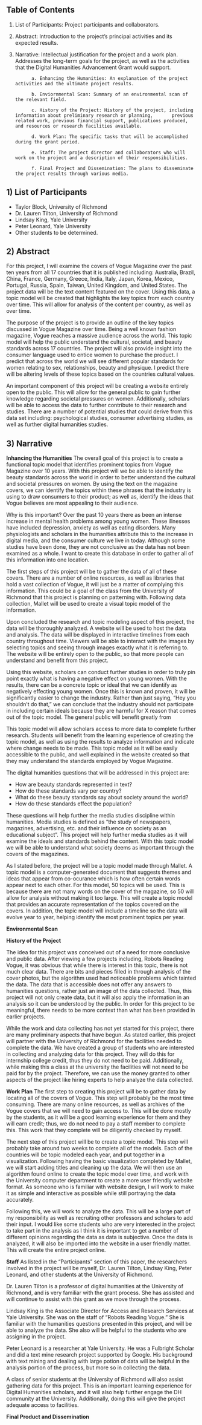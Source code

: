 ## **Table of Contents**
1) List of Participants: Project participants and collaborators.   
2) Abstract: Introduction to the project’s principal activities and its expected results. 
3) Narrative: Intellectual justification for the project and a work plan. Addresses the long-term goals for the project, as well as the activities that the Digital Humanities Advancement Grant would support. 
      
             a. Enhancing the Humanities: An explanation of the project activities and the ultimate project results.                                      
      
             b. Enviornmental Scan: Summary of an environmental scan of the relevant field.  
      
             c. History of the Project: History of the project, including information about preliminary research or planning,       previous related work, previous financial support, publications produced, and resources or research facilities available.  
    
             d. Work Plan: The specific tasks that will be accomplished during the grant period. 
      
             e. Staff: The project director and collaborators who will work on the project and a description of their responsibilities.
        
             f. Final Project and Dissemination: The plans to disseminate the project results through various media. 
      
## **1) List of Participants**
+ Taylor Block, University of Richmond 
+ Dr. Lauren Tilton, University of Richmond 
+ Lindsay King, Yale University 
+ Peter Leonard, Yale University 
+ Other students to be determined. 

## **2) Abstract**
For this project, I will examine the covers of Vogue Magazine over the past ten years from all 17 countries that it is published including: Australia, Brazil, China, France, Germany, Greece, India, Italy, Japan, Korea, Mexico, Portugal, Russia, Spain, Taiwan, United Kingdom, and United States. The project data will be the text content featured on the cover. Using this data, a topic model will be created that highlights the key topics from each country over time. This will allow for analysis of the content per country, as well as over time. 

The purpose of the project is to provide an outline of the key topics discussed in Vogue Magazine over time. Being a well known fashion magazine, Vogue reaches a massive audience across the world. This topic model will help the public understand the cultural, societal, and beauty standards across 17 countries. The project will also provide insight into the consumer language used to entice women to purchase the product. I predict that across the world we will see different popular standards for women relating to sex, relationships, beauty and physique. I predict there will be altering levels of these topics based on the countries cultural values. 

An important component of this project will be creating a website entirely open to the public. This will allow for the general public to gain further knowledge regarding societal pressures on women. Additionally, scholars will be able to access the data to further contribute to their research and studies. There are a number of potential studies that could derive from this data set including: psychological studies, consumer advertising studies, as well as further digital humanities studies. 

## **3) Narrative**

**Inhancing the Humanities**
The overall goal of this project is to create a functional topic model that identifies prominent topics from Vogue Magazine over 10 years. With this project will we be able to identify the beauty standards across the world in order to better understand the cultural and societal pressures on women. By using the text on the magazine covers, we can identify the topics within these phrases that the industry is using to draw consumers to their product; as well as, identify the ideas that Vogue believes are most appealing to their audience. 

Why is this important? Over the past 10 years there as been an intense increase in mental health problems among young women. These illnesses have included depression, anxiety as well as eating disorders. Many physiologists and scholars in the humanities attribute this to the increase in digital media, and the consumer culture we live in today. Although some studies have been done, they are not conclusive as the data has not been examined as a whole. I want to create this database in order to gather all of this information into one location.	

The first steps of this project will be to gather the data of all of these covers. There are a number of online resources, as well as libraries that hold a vast collection of Vogue, it will just be a matter of complying this information. This could be a goal of the class from the University of Richmond that this project is planning on patterning with. Following data collection, Mallet will be used to create a visual topic model of the information. 

Upon concluded the research and topic modeling aspect of this project, the data will be thoroughly analyzed. A website will be used to host the data and analysis. The data will be displayed in interactive timelines from each country throughout time. Viewers will be able to interact with the images by selecting topics and seeing through images exactly what it is referring to. The website will be entirely open to the public, so that more people can understand and benefit from this project. 

Using this website, scholars can conduct further studies in order to truly pin point exactly what is having a negative effect on young women. With the results, there can be a concrete topic or ideal that we can identify as negatively effecting young women. Once this is known and proven, it will be significantly easier to change the industry. Rather than just saying, “Hey you shouldn’t do that,” we can conclude that the industry should not participate in including certain ideals because they are harmful for X reason that comes out of the topic model. The general public will benefit greatly from 

This topic model will allow scholars access to more data to complete further research. Students will benefit from the learning experience of creating the topic model, as well as using the results to analyze information and indicate where change needs to be made. This topic model as it will be easily accessible to the public, and well explained in the website created so that they may understand the standards employed by Vogue Magazine. 

The digital humanities questions that will be addressed in this project are:

+ How are beauty standards represented in text?
+ How do these standards vary per country?
+ What do these beauty standards say about society around the world?
+ How do these standards effect the population?

These questions will help further the media studies discipline within humanities. Media studies is defined as “the study of newspapers, magazines, advertising, etc. and their influence on society as an educational subject”. This project will help further media studies as it will examine the ideals and standards behind the content. With this topic model we will be able to understand what society deems as important through the covers of the magazines.

As I stated before, the project will be a topic model made through Mallet. A topic model is a computer-generated document that suggests themes and ideas that appear from co-ocurance which is how often certain words appear next to each other. For this model, 50 topics will be used. This is because there are not many words on the cover of the magazine, so 50 will allow for analysis without making it too large. This will create a topic model that provides an accurate representation of the topics covered on the covers. In addition, the topic model will include a timeline so the data will evolve year to year, helping identify the most prominent topics per year.  
	
**Environmental Scan**

**History of the Project**

The idea for this project was conceived out of a need for more conclusive and public data. After viewing a few projects including, Robots Reading Vogue, it was obvious that while there is interest in this topic, there is not much clear data. There are bits and pieces filled in through analysis of the cover photos, but the algorithm used had noticeable problems which tainted the data. The data that is accessible does not offer any answers to humanities questions, rather just an image of the data collected. Thus, this project will not only create data, but it will also apply the information in an analysis so it can be understood by the public. In order for this project to be meaningful, there needs to be more context than what has been provided in earlier projects. 

While the work and data collecting has not yet started for this project, there are many preliminary aspects that have begun. As stated earlier, this project will partner with the University of Richmond for the facilities needed to complete the data. We have created a group of students who are interested in collecting and analyzing data for this project. They will do this for internship college credit, thus they do not need to be paid. Additionally, while making this a class at the university the facilities will not need to be paid for by the project. Therefore, we can use the money granted to other aspects of the project like hiring experts to help analyze the data collected. 

**Work Plan**
The first step to creating this project will be to gather data by locating all of the covers of Vogue. This step will probably be the most time consuming. There are many online resources, as well as archives of the Vogue covers that we will need to gain access to. This will be done mostly by the students, as it will be a good learning experience for them and they will earn credit; thus, we do not need to pay a staff member to complete this. This work that they complete will be diligently checked by myself. 

The next step of this project will be to create a topic model. This step will probably take around two weeks to complete all of the models. Each of the countries will be topic modeled each year, and put together in a visualization. Following having the basic visualization completed by Mallet, we will start adding titles and cleaning up the data. We will then use an algorithm found online to create the topic model over time, and work with the University computer department to create a more user friendly website format. As someone who is familiar with website design, I will work to make it as simple and interactive as possible while still portraying the data accurately. 

Following this, we will work to analyze the data. This will be a large part of my responsibility as well as recruiting other professors and scholars to add their input. I would like some students who are very interested in the project to take part in the analysis as I think it is important to get a number of different opinions regarding the data as data is subjective. Once the data is analyzed, it will also be imported into the website in a user friendly matter. This will create the entire project online. 

**Staff**
As listed in the “Participants” section of this paper, the researchers involved in the project will be myself, Dr. Lauren Tilton, Lindsay King, Peter Leonard, and other students at the University of Richmond. 

Dr. Lauren Tilton is a professor of digital humanities at the University of Richmond, and is very familiar with the grant process. She has assisted and will continue to assist with this grant as we move through the process.

Lindsay King is the Associate Director for Access and Research Services at Yale University. She was on the staff of “Robots Reading Vogue.” She is familiar with the humanities questions presented in this project, and will be able to analyze the data. She also will be helpful to the students who are assigning in the project. 

Peter Leonard is a researcher at Yale University. He was a Fulbright Scholar and did a text mine research project supported by Google. His background with text mining and dealing with large potion of data will be helpful in the analysis portion of the process, but more so in collecting the data. 

A class of senior students at the University of Richmond will also assist gathering data for this project. This is an important learning experience for Digital Humanities scholars, and it will also help further engage the DH community at the University. Additionally, doing this will give the project adequate access to facilities. 

**Final Product and Dissemination**
